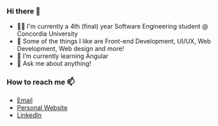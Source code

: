 ### Hi there 👋

-  👩‍💻  I'm currently a 4th (final) year Software Engineering student @ Concordia University
- 💙 Some of the things I like are Front-end Development, UI/UX, Web Development, Web design and more!
- 🌱 I’m currently learning Angular
- 💬 Ask me about anything!

### How to reach me 📫

- [Email](mailto:tiffzng@gmail.com)
- [Personal Website](https://flowcv.me/tiffanyzeng)
- [LinkedIn](https://www.linkedin.com/in/ti-zeng/)
